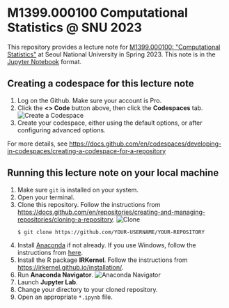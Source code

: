 # M1399.000100 Computational Statistics @ SNU 2023

This repository provides a lecture note for [M1399.000100: "Computational Statistics"](https://won-j.github.io/M1399_000100-2023spring/) at Seoul National University in Spring 2023. This note is in the [Jupyter Notebook](https://jupyter.org) format.

## Creating a codespace for this lecture note

1. Log on the Github. Make sure your account is Pro.
2. Click the **<> Code** button above, then click the **Codespaces** tab.
	![Create a Codespace](https://docs.github.com/assets/cb-83995/images/help/codespaces/default-machine-type.png)
3. Create your codespace, either using the default options, or after configuring advanced options.

For more details, see <https://docs.github.com/en/codespaces/developing-in-codespaces/creating-a-codespace-for-a-repository>
	
## Running this lecture note on your local machine

1. Make sure `git` is installed on your system.
2. Open your terminal.
3. Clone this repository. Follow the instructions from <https://docs.github.com/en/repositories/creating-and-managing-repositories/cloning-a-repository>.
	![Clone](https://docs.github.com/assets/cb-33207/images/help/repository/https-url-clone-cli.png)
	```
	$ git clone https://github.com/YOUR-USERNAME/YOUR-REPOSITORY
	```
4. Install [Anaconda](https://www.anaconda.com/products/distribution) if not already. If you use Windows, follow the instructions from [here](https://pythonforundergradengineers.com/installing-anaconda-on-windows.html).
5. Install the R package **IRKernel**. Follow the instructions from <https://irkernel.github.io/installation/>.
6. Run **Anaconda Navigator**.
	![Anaconda Navigator](https://runestone.academy/ns/books/published/httlads/_images/navigator.png)
7. Launch **Jupyter Lab**.
8. Change your directory to your cloned repository.
9. Open an appropriate `*.ipynb` file.

